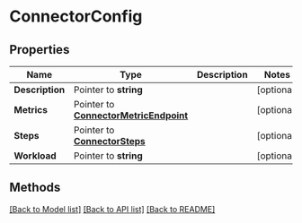 # ConnectorConfig

## Properties

Name | Type | Description | Notes
------------ | ------------- | ------------- | -------------
**Description** | Pointer to **string** |  | [optional] 
**Metrics** | Pointer to [**ConnectorMetricEndpoint**](ConnectorMetricEndpoint.md) |  | [optional] 
**Steps** | Pointer to [**ConnectorSteps**](ConnectorSteps.md) |  | [optional] 
**Workload** | Pointer to **string** |  | [optional] 

## Methods


[[Back to Model list]](../README.md#documentation-for-models) [[Back to API list]](../README.md#documentation-for-api-endpoints) [[Back to README]](../README.md)



